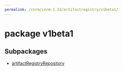 ```yaml
---
permalink: /cnrm/cnrm-1.33/artifactregistry/v1beta1/
---
```


# package v1beta1



## Subpackages

* [artifactRegistryRepository](artifactregistry-v1beta1-artifactRegistryRepository.md)